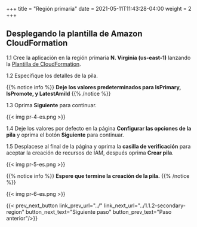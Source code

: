 +++
title = "Región primaria"
date =  2021-05-11T11:43:28-04:00
weight = 2
+++

## Desplegando la plantilla de Amazon CloudFormation

1.1 Cree la aplicación en la región primaria **N. Virginia (us-east-1)** lanzando la [Plantilla de CloudFormation](https://console.aws.amazon.com/cloudformation/home?region=us-east-1#/stacks/create/template?stackName=warm-primary&templateURL=https://ee-assets-prod-us-east-1.s3.amazonaws.com/modules/7ebe40ac15b94a1e815828a877bde9b3/v9/WarmStandbyDR.yaml).

1.2  Especifique los detalles de la pila.

{{% notice info %}}
**Deje los valores predeterminados para IsPrimary, IsPromote, y LatestAmiId**
{{% /notice %}}

1.3 Oprima **Siguiente** para continuar.

{{< img pr-4-es.png >}}

1.4 Deje los valores por defecto en la página **Configurar las opciones de la pila** y oprima el botón **Siguiente** para continuar.

1.5 Desplacese al final de la página y oprima la **casilla de verificación** para aceptar la creación de recursos de IAM, después oprima **Crear pila**.

{{< img pr-5-es.png >}}

{{% notice info %}}
**Espere que termine la creación de la pila.**
{{% /notice %}}

{{< img pr-6-es.png >}}

{{< prev_next_button link_prev_url="../" link_next_url="../1.1.2-secondary-region" button_next_text="Siguiente paso" button_prev_text="Paso anterior"/>}}

